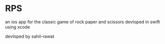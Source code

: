 # RPS
an ios app for the classic game of rock paper and scissors 
devloped in swift using xcode

devloped by sahil-rawat
